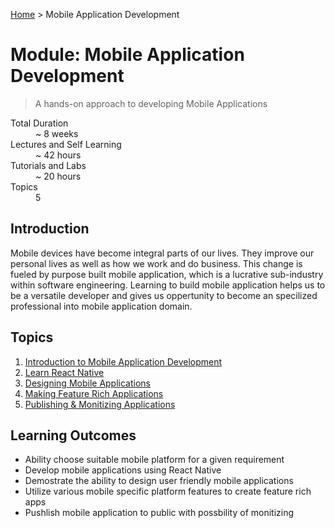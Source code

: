 [Home](../README.md) > Mobile Application Development

# Module: Mobile Application Development

> A hands-on approach to developing Mobile Applications

<dl>
<dt>Total Duration</dt>
<dd>~ 8  weeks</dd>
<dt>Lectures and Self Learning</dt>
<dd>~ 42  hours</dd>
<dt>Tutorials and Labs</dt>
<dd>~ 20  hours</dd>
<dt>Topics</dt>
<dd>5</dd>
</dl>

## Introduction

Mobile devices have become integral parts of our lives. They improve our personal lives as well as how we work and do business. This change is fueled by purpose built mobile application, which is a lucrative sub-industry within software engineering. Learning to build mobile application helps us to be a versatile developer and gives us oppertunity to become an specilized professional into mobile application domain.

## Topics

1. [Introduction to Mobile Application Development](./01-intro-to-mobile-application-development.md)
2. [Learn React Native](./02-basics-of-react-native.md)
3. [Designing Mobile Applications](./03-designing-mobile-apps.md)
4. [Making Feature Rich Applications](./04-making-feature-rich-applications.md)
5. [Publishing & Monitizing Applications](./05-publishing-and-monitizing-applications.md)

## Learning Outcomes

- Ability choose suitable mobile platform for a given requirement
- Develop mobile applications using React Native
- Demostrate the ability to design user friendly mobile applications
- Utilize various mobile specific platform features to create feature rich apps
- Pushlish mobile application to public with possbility of monitizing
